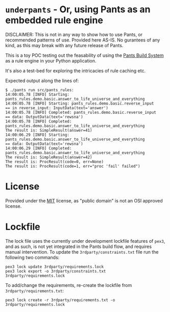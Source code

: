 `underpants` - Or, using Pants as an embedded rule engine
=========================================================

DISCLAIMER: This is not in any way to show how to use Pants, or recommended patterns of
use. Provided here AS-IS. No gurantees of any kind, as this may break with any future release of
Pants.

This is a toy POC testing out the feasability of using the [Pants Build
System](https://www.pantsbuild.org/) as a rule engine in your Python application.

It's also a test-bed for exploring the intricacies of rule caching etc.


Expected output along the lines of:
```
$ ./pants run src/pants_rules:
14:00:05.78 [INFO] Starting: pants_rules.demo.basic.answer_to_life_universe_and_everything
14:00:05.78 [INFO] Starting: pants_rules.demo.basic.reverse_input
== in reverse_input: InputData(text='answer')
14:00:05.78 [INFO] Completed: pants_rules.demo.basic.reverse_input
== data: OutputData(text='rewsna')
14:00:05.78 [INFO] Completed: pants_rules.demo.basic.answer_to_life_universe_and_everything
The result is: SimpleResult(answer=41)
14:00:06.29 [INFO] Starting: pants_rules.demo.basic.answer_to_life_universe_and_everything
== data: OutputData(text='rewsna')
14:00:06.29 [INFO] Completed: pants_rules.demo.basic.answer_to_life_universe_and_everything
The result is: SimpleResult(answer=42)
The result is: ProcResult(code=0, err=None)
The result is: ProcResult(code=1, err="proc 'fail' failed")
```


License
=======

Provided under the [MIT](https://opensource.org/licenses/MIT) license, as "public domain" is not an
OSI approved license.


Lockfile
========

The lock file uses the currently under development lockfile features of `pex3`, and as such, is not
yet integrated in the Pants build flow, and requires manual intervention. To update the
`3rdparty/constraints.txt` file run the following two commands:

```
pex3 lock update 3rdparty/requirements.lock
pex3 lock export -o 3rdparty/constraints.txt 3rdparty/requirements.lock
```

To add/change the requirements, re-create the lockfile from `3rdparty/requirements.txt`:

```
pex3 lock create -r 3rdparty/requirements.txt -o 3rdparty/requirements.lock
```
